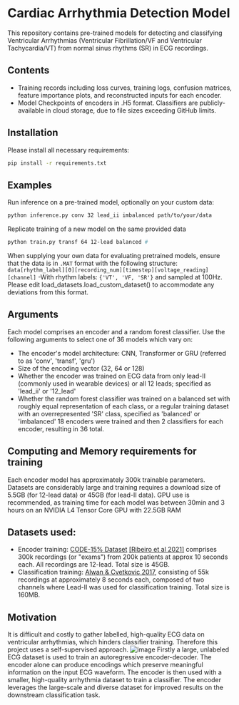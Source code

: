 # Cardiac Arrhythmia Detection Model
This repository contains pre-trained models for detecting and classifying Ventricular Arrhythmias (Ventricular Fibrillation/VF and Ventricular Tachycardia/VT) from normal sinus rhythms (SR) in ECG recordings.

## Contents
- Training records including loss curves, training logs, confusion matrices, feature importance plots, and reconstructed inputs for each encoder.
- Model Checkpoints of encoders in .H5 format. Classifiers are publicly-available in cloud storage, due to file sizes exceeding GitHub limits.

## Installation
Please install all necessary requirements:
```bash
pip install -r requirements.txt
```

## Examples
Run inference on a pre-trained model, optionally on your custom data:
```bash
python inference.py conv 32 lead_ii imbalanced path/to/your/data
```
Replicate training of a new model on the same provided data
```bash
python train.py transf 64 12-lead balanced #
```

When supplying your own data for evaluating pretrained models, ensure that the data is in `.MAT` format with the following structure:
```data[rhythm_label][0][recording_num][timestep][voltage_reading][channel]```
-With rhythm labels: `{'VT', 'VF, 'SR'}` and sampled at 100Hz. Please edit load_datasets.load_custom_dataset() to accommodate any deviations from this format.

## Arguments
Each model comprises an encoder and a random forest classifier. Use the following arguments to select one of 36 models which vary on:
* The encoder's model architecture: CNN, Transformer or GRU (referred to as 'conv', 'transf', 'gru')
* Size of the encoding vector (32, 64 or 128)
* Whether the encoder was trained on ECG data from only lead-II (commonly used in wearable devices) or all 12 leads; specified as 'lead_ii' or '12_lead'
* Whether the random forest classifier was trained on a balanced set with roughly equal representation of each class, or a regular training dataset with an overrepresented 'SR' class, specified as 'balanced' or 'imbalanced'
18 encoders were trained and then 2 classifiers for each encoder, resulting in 36 total.

## Computing and Memory requirements for training
Each encoder model has approximately 300k trainable parameters. Datasets are considerably large and training requires a download size of 5.5GB (for 12-lead data) or 45GB (for lead-II data).
GPU use is recommended, as training time for each model was between 30min and 3 hours on an NVIDIA L4 Tensor Core GPU with 22.5GB RAM

## Datasets used:
* Encoder training: [CODE-15% Dataset](https://zenodo.org/records/4916206) [[Ribeiro et al 2021]](https://www.nature.com/articles/s41467-020-15432-4) comprises 300k recordings (or "exams") from 200k patients at approx 10 seconds each. All recordings are 12-lead. Total size is 45GB.
* Classification training: [Alwan & Cvetkovic 2017](https://ieeexplore.ieee.org/abstract/document/8231165), consisting of 55k recordings at approximately 8 seconds each, composed of two channels where Lead-II was used for  classification training. Total size is 160MB.

## Motivation
It is difficult and costly to gather labelled, high-quality ECG data on ventricular arrhythmias, which hinders classifier training. Therefore this project uses a self-supervised approach.
![image](https://github.com/user-attachments/assets/8c561172-7da5-4c60-8020-d8fb4f9a6b0f)
Firstly a large, unlabeled ECG dataset is used to train an autoregressive encoder-decoder. The encoder alone can produce encodings which preserve meaningful information on the input ECG waveform.
The encoder is then used with a smaller, high-quality arrhythmia dataset to train a classifier. The encoder leverages the large-scale and diverse dataset for improved results on the downstream classification task. 
